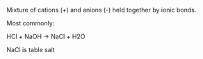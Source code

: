 Mixture of cations (+) and anions (-) held together by ionic bonds.

Most commonly:

HCl + NaOH -> NaCl + H2O

NaCl is table salt
